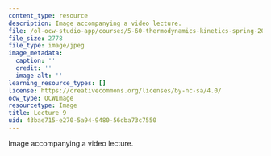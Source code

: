 ```yaml
---
content_type: resource
description: Image accompanying a video lecture.
file: /ol-ocw-studio-app/courses/5-60-thermodynamics-kinetics-spring-2008/43bae715e2705a94948056dba73c7550_lec09_th.jpg
file_size: 2778
file_type: image/jpeg
image_metadata:
  caption: ''
  credit: ''
  image-alt: ''
learning_resource_types: []
license: https://creativecommons.org/licenses/by-nc-sa/4.0/
ocw_type: OCWImage
resourcetype: Image
title: Lecture 9
uid: 43bae715-e270-5a94-9480-56dba73c7550
---
```

Image accompanying a video lecture.